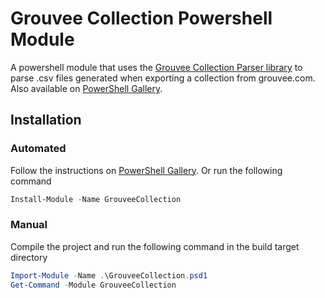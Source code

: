 # Grouvee Collection Powershell Module

A powershell module that uses the [Grouvee Collection Parser library](https://github.com/mmuffins/) to parse .csv files generated when exporting a collection from grouvee.com. Also available on [PowerShell Gallery](https://www.powershellgallery.com/packages/GrouveeCollection).

## Installation
### Automated
Follow the instructions on [PowerShell Gallery](https://www.powershellgallery.com/packages/GrouveeCollection). Or run the following command
```powershell
Install-Module -Name GrouveeCollection 
```

### Manual
Compile the project and run the following command in the build target directory

```powershell
Import-Module -Name .\GrouveeCollection.psd1
Get-Command -Module GrouveeCollection
```


